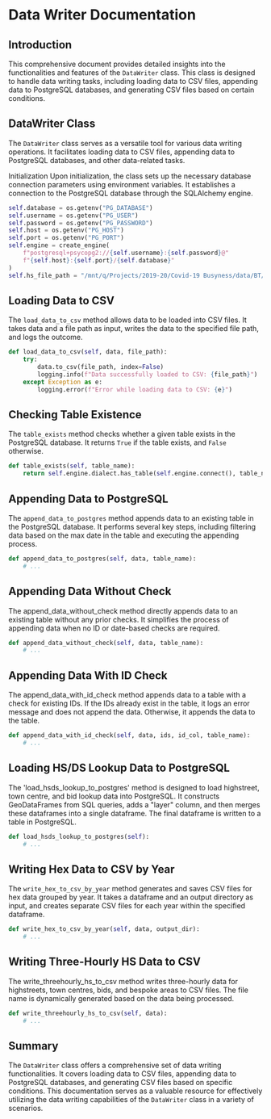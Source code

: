 # Data Writer Documentation

## Introduction

This comprehensive document provides detailed insights into the functionalities and features of the `DataWriter` class. This class is designed to handle data writing tasks, including loading data to CSV files, appending data to PostgreSQL databases, and generating CSV files based on certain conditions.

## DataWriter Class

The `DataWriter` class serves as a versatile tool for various data writing operations. It facilitates loading data to CSV files, appending data to PostgreSQL databases, and other data-related tasks.

Initialization
Upon initialization, the class sets up the necessary database connection parameters using environment variables. It establishes a connection to the PostgreSQL database through the SQLAlchemy engine.

```python
self.database = os.getenv("PG_DATABASE")
self.username = os.getenv("PG_USER")
self.password = os.getenv("PG_PASSWORD")
self.host = os.getenv("PG_HOST")
self.port = os.getenv("PG_PORT")
self.engine = create_engine(
    f"postgresql+psycopg2://{self.username}:{self.password}@"
    f"{self.host}:{self.port}/{self.database}"
)
self.hs_file_path = "/mnt/q/Projects/2019-20/Covid-19 Busyness/data/BT/"
```
## Loading Data to CSV

The `load_data_to_csv` method allows data to be loaded into CSV files. It takes data and a file path as input, writes the data to the specified file path, and logs the outcome.

```python
def load_data_to_csv(self, data, file_path):
    try:
        data.to_csv(file_path, index=False)
        logging.info(f"Data successfully loaded to CSV: {file_path}")
    except Exception as e:
        logging.error(f"Error while loading data to CSV: {e}")
```
## Checking Table Existence
The `table_exists` method checks whether a given table exists in the PostgreSQL database. It returns `True` if the table exists, and `False` otherwise.

```python
def table_exists(self, table_name):
    return self.engine.dialect.has_table(self.engine.connect(), table_name)
```
## Appending Data to PostgreSQL
The `append_data_to_postgres` method appends data to an existing table in the PostgreSQL database. It performs several key steps, including filtering data based on the max date in the table and executing the appending process.

```python
def append_data_to_postgres(self, data, table_name):
    # ...
```
## Appending Data Without Check
The append_data_without_check method directly appends data to an existing table without any prior checks. It simplifies the process of appending data when no ID or date-based checks are required.

```python
def append_data_without_check(self, data, table_name):
    # ...
```
## Appending Data With ID Check
The append_data_with_id_check method appends data to a table with a check for existing IDs. If the IDs already exist in the table, it logs an error message and does not append the data. Otherwise, it appends the data to the table.

```python
def append_data_with_id_check(self, data, ids, id_col, table_name):
    # ...
```
## Loading HS/DS Lookup Data to PostgreSQL

The 'load_hsds_lookup_to_postgres' method is designed to load highstreet, town centre, and bid lookup data into PostgreSQL. It constructs GeoDataFrames from SQL queries, adds a "layer" column, and then merges these dataframes into a single dataframe. The final dataframe is written to a table in PostgreSQL.
```python
def load_hsds_lookup_to_postgres(self):
    # ...
```
## Writing Hex Data to CSV by Year
The `write_hex_to_csv_by_year` method generates and saves CSV files for hex data grouped by year. It takes a dataframe and an output directory as input, and creates separate CSV files for each year within the specified dataframe.
```python
def write_hex_to_csv_by_year(self, data, output_dir):
    # ...
```
## Writing Three-Hourly HS Data to CSV
The write_threehourly_hs_to_csv method writes three-hourly data for highstreets, town centres, bids, and bespoke areas to CSV files. The file name is dynamically generated based on the data being processed.
```python
def write_threehourly_hs_to_csv(self, data):
    # ...
```
## Summary
The `DataWriter` class offers a comprehensive set of data writing functionalities. It covers loading data to CSV files, appending data to PostgreSQL databases, and generating CSV files based on specific conditions. This documentation serves as a valuable resource for effectively utilizing the data writing capabilities of the `DataWriter` class in a variety of scenarios.
















